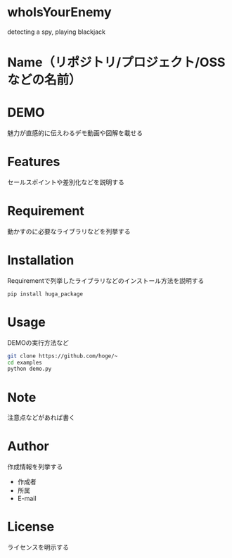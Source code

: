# whoIsYourEnemy
detecting a spy, playing blackjack
# Name（リポジトリ/プロジェクト/OSSなどの名前）



# DEMO

魅力が直感的に伝えわるデモ動画や図解を載せる

# Features

セールスポイントや差別化などを説明する

# Requirement

動かすのに必要なライブラリなどを列挙する



# Installation

Requirementで列挙したライブラリなどのインストール方法を説明する

```bash
pip install huga_package
```

# Usage

DEMOの実行方法など

```bash
git clone https://github.com/hoge/~
cd examples
python demo.py
```

# Note

注意点などがあれば書く

# Author

作成情報を列挙する

* 作成者
* 所属
* E-mail

# License
ライセンスを明示する
